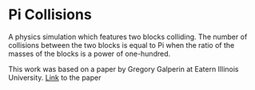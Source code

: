# Pi Collisions

A physics simulation which features two blocks colliding. The number of collisions between the two blocks is equal to Pi when the ratio of the masses of the blocks is a power of one-hundred.

This work was based on a paper by Gregory Galperin at Eatern Illinois University.
[Link](https://www.maths.tcd.ie/~lebed/Galperin.%20Playing%20pool%20with%20pi.pdf) to the paper 
